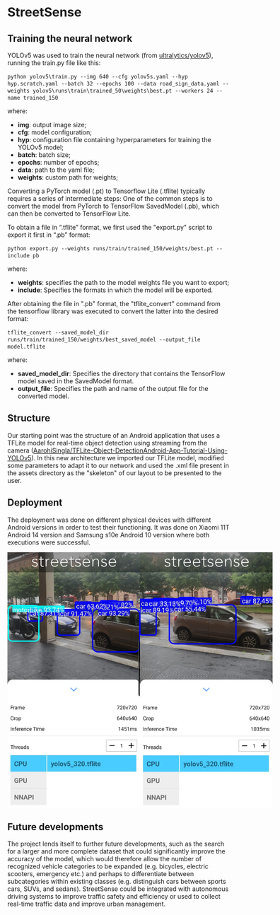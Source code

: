 # StreetSense
## Training the neural network
YOLOv5 was used to train the neural network (from [ultralytics/yolov5](https://github.com/ultralytics/yolov5)), running the train.py file like this:
```
python yolov5\train.py --img 640 --cfg yolov5s.yaml --hyp hyp.scratch.yaml --batch 32 --epochs 100 --data road_sign_data.yaml --weights yolov5\runs\train\trained_50\weights\best.pt --workers 24 --name trained_150
```
where:
- **img**: output image size;
- **cfg**: model configuration;
- **hyp**: configuration file containing hyperparameters for training the YOLOv5 model;
- **batch**: batch size;
- **epochs**: number of epochs;
- **data**: path to the yaml file;
- **weights**: custom path for weights;

Converting a PyTorch model (.pt) to Tensorflow Lite (.tflite) typically requires a series of intermediate steps: One of the common steps is to convert the model from PyTorch to TensorFlow SavedModel (.pb), which can then be converted to TensorFlow Lite.

To obtain a file in “.tflite” format, we first used the "export.py" script to export it first in “.pb” format:
```
python export.py --weights runs/train/trained_150/weights/best.pt --include pb
```
where:
- **weights**: specifies the path to the model weights file you want to export;
- **include**: Specifies the formats in which the model will be exported.

After obtaining the file in ".pb" format, the "tflite_convert" command from the tensorflow library was executed to convert the latter into the desired format:
```
tflite_convert --saved_model_dir runs/train/trained_150/weights/best_saved_model --output_file model.tflite
```
where:
- **saved_model_dir**: Specifies the directory that contains the TensorFlow model saved in the SavedModel format.
- **output_file**: Specifies the path and name of the output file for the converted model.



## Structure
Our starting point was the structure of an Android application that uses a TFLite model for real-time object detection using streaming from the camera ([AarohiSingla/TFLite-Object-DetectionAndroid-App-Tutorial-Using-YOLOv5](https://github.com/AarohiSingla/TFLite-Object-Detection-Android-App-Tutorial-Using-YOLOv5)). In this new architecture we imported our TFLite model, modified some parameters to adapt it to our network and used the .xml file present in the assets directory as the "skeleton" of our layout to be presented to the user.




## Deployment
The deployment was done on different physical devices with different Android versions in order to test their functioning. It was done on Xiaomi 11T Android 14 version and Samsung s10e Android 10 version where both executions were successful.

<div style="display: flex; justify-content: space-around;">
  <img src="img/detection1.jpg" alt="Detection #1" width="300"/>
  <img src="img/detection2.jpg" alt="Detection #2" width="300"/>
</div>





## Future developments
The project lends itself to further future developments, such as the search for a larger and more complete dataset that could significantly improve the accuracy of the model, which would therefore allow the number of recognized vehicle categories to be expanded (e.g. bicycles, electric scooters, emergency etc.) and perhaps to differentiate between subcategories within existing classes (e.g. distinguish cars between sports cars, SUVs, and sedans).
StreetSense could be integrated with autonomous driving systems to improve traffic safety and efficiency or used to collect real-time traffic data and improve urban management.

